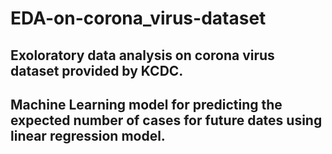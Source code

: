 # EDA-on-corona_virus-dataset
## Exoloratory data analysis on corona virus dataset provided by KCDC.
## Machine Learning model for predicting the expected number of cases for future dates using linear regression model.
